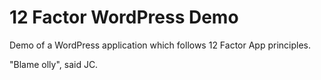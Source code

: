 # 12 Factor WordPress Demo

Demo of a WordPress application which follows 12 Factor App principles.

"Blame olly", said JC.
